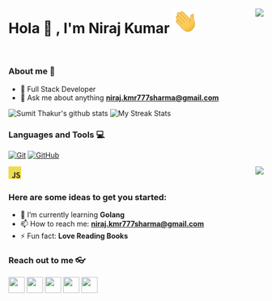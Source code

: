 # Hola 👐 , I'm Niraj Kumar <img src="https://raw.githubusercontent.com/ABSphreak/ABSphreak/master/gifs/Hi.gif" width="50px"> <img  align='right' src="https://raw.githubusercontent.com/sumitt1080/sumitt1080/master/Github.jpg">
</br>


### About me :eyes:

- :dart: Full Stack Developer
- :e-mail: Ask me about anything  **[niraj.kmr777sharma@gmail.com](niraj.kmr777sharma@gmail.com)**

![Sumit Thakur's github stats](https://github-readme-stats.vercel.app/api?username=nirajkmr&show_icons=true&theme=highcontrast)
![My Streak Stats](https://github-readme-streak-stats.herokuapp.com/?user=nirajkmr&theme=tokyonight)


### Languages and Tools :computer:

[![Git](https://img.shields.io/badge/-Git-black?style=flat&logo=git&link=https://github.com/nirajkmr)](https://github.com/nirajkmr) [![GitHub](https://img.shields.io/badge/-GitHub-181717?style=flat&logo=github&link=https://github.com/nirajkmr)](https://github.com/nirajkmr)

<code><img height="25" src="https://raw.githubusercontent.com/github/explore/80688e429a7d4ef2fca1e82350fe8e3517d3494d/topics/javascript/javascript.png"></code>  <img align="right" src="https://github-readme-stats.vercel.app/api/top-langs/?username=nirajkmr&theme=dracula&hide_langs_below=1" /></br>


### Here are some ideas to get you started:

- 🌱 I’m currently learning **Golang**
- 📫 How to reach me: **niraj.kmr777sharma@gmail.com**
- ⚡ Fun fact: **Love Reading Books**
<!-- - 😄 Pronouns: ... -->


### Reach out to me 👓

<a href="https://twitter.com/SumitTh47464253"><img src="https://i.ibb.co/kmgQVyW/twitter.png" width="32px" height="32px"></a> <a href="https://github.com/nirajkmr777"><img src="https://cdn.iconscout.com/icon/free/png-256/github-108-438008.png" width="32px" height="32px"></a> <a href="https://www.facebook.com/niraj.kumar.58"><img src="https://i.ibb.co/zmYNW4p/facebook.png" width="32px" height="32px"></a> <a href="https://www.linkedin.com/in/niraj-kumar-03001920/"><img src="https://i.ibb.co/Kx2GSrT/linkedin.png" width="32px" height="32px"></a> <a href="https://www.instagram.com//"><img src="https://f0.pngfuel.com/png/605/658/black-and-white-instagram-logo-logo-black-and-white-instagram-logo-png-clip-art-thumbnail.png" width="32px" height="32px"></a> 

